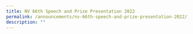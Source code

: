 ```yaml
---
title: NV 66th Speech and Prize Presentation 2022
permalink: /announcements/nv-66th-speech-and-prize-presentation-2022/
description: ""
---
```


